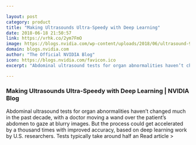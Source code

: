 ```yaml
---

layout: post
category: product
title: "Making Ultrasounds Ultra-Speedy with Deep Learning"
date: 2018-06-18 21:50:57
link: https://vrhk.co/2ym7FmO
image: https://blogs.nvidia.com/wp-content/uploads/2018/06/ultrasound-93851293381682TzS.jpg
domain: blogs.nvidia.com
author: "The Official NVIDIA Blog"
icon: https://blogs.nvidia.com/favicon.ico
excerpt: "Abdominal ultrasound tests for organ abnormalities haven’t changed much in the past decade, with a doctor moving a wand over the patient’s abdomen to gaze at blurry images. But the process could get accelerated by a thousand times with improved accuracy, based on deep learning work by U.S. researchers. Tests typically take around half an Read article &gt;"

---
```


### Making Ultrasounds Ultra-Speedy with Deep Learning | NVIDIA Blog

Abdominal ultrasound tests for organ abnormalities haven’t changed much in the past decade, with a doctor moving a wand over the patient’s abdomen to gaze at blurry images. But the process could get accelerated by a thousand times with improved accuracy, based on deep learning work by U.S. researchers. Tests typically take around half an Read article &gt;